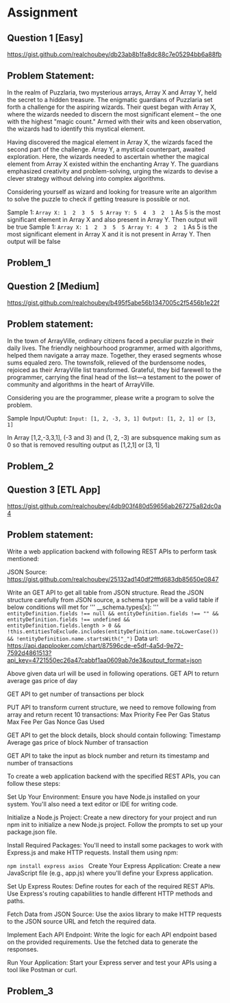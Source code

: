# Assignment

## Question 1 [Easy]
https://gist.github.com/realchoubey/db23ab8b1fa8dc88c7e05294bb6a88fb
## Problem Statement:
In the realm of Puzzlaria, two mysterious arrays, Array X and Array Y, held the secret to a hidden treasure. The enigmatic guardians of Puzzlaria set forth a challenge for the aspiring wizards. Their quest began with Array X, where the wizards needed to discern the most significant element – the one with the highest "magic count." Armed with their wits and keen observation, the wizards had to identify this mystical element.

Having discovered the magical element in Array X, the wizards faced the second part of the challenge. Array Y, a mystical counterpart, awaited exploration. Here, the wizards needed to ascertain whether the magical element from Array X existed within the enchanting Array Y. The guardians emphasized creativity and problem-solving, urging the wizards to devise a clever strategy without delving into complex algorithms.

Considering yourself as wizard and looking for treasure write an algorithm to solve the puzzle to check if getting treasure is possible or not.

Sample 1:
`Array X: 1  2  3  5  5
Array Y: 5  4  3  2  1`
As 5 is the most significant element in Array X and also present in Array Y. Then output will be true
Sample 1:
`Array X: 1  2  3  5  5
Array Y: 4  3  2  1`
As 5 is the most significant element in Array X and it is not present in Array Y. Then output will be false 

## Problem_1

## Question 2 [Medium]
https://gist.github.com/realchoubey/b495f5abe56b1347005c2f5456b1e22f

## Problem statement:
In the town of ArrayVille, ordinary citizens faced a peculiar puzzle in their daily lives. The friendly neighbourhood programmer, armed with algorithms, helped them navigate a array maze. Together, they erased segments whose sums equaled zero. The townsfolk, relieved of the burdensome nodes, rejoiced as their ArrayVille list transformed. Grateful, they bid farewell to the programmer, carrying the final head of the list—a testament to the power of community and algorithms in the heart of ArrayVille.

Considering you are the programmer, please write a program to solve the problem.

Sample Input/Ouptut:
`Input: [1, 2, -3, 3, 1]
Output: [1, 2, 1] or [3, 1]`

In Array [1,2,-3,3,1], (-3 and 3) and (1, 2, -3) are subsquence making sum as 0 so that is removed resulting output as [1,2,1] or [3, 1]

## Problem_2

## Question 3 [ETL App]
https://gist.github.com/realchoubey/4db903f480d59656ab267275a82dc0a4

## Problem statement:
Write a web application backend with following REST APIs to perform task mentioned:

JSON Source: https://gist.github.com/realchoubey/25132ad140df2fffd683db85650e0847

Write an GET API to get all table from JSON structure. Read the JSON structure carefully from JSON source, a schema type will be a valid table if below conditions will met for ''' __schema.types[x]: '''
   `entityDefinition.fields !== null &&
    entityDefinition.fields !== "" &&
    entityDefinition.fields !== undefined &&
    entityDefinition.fields.length > 0 &&
    !this.entitiesToExclude.includes(entityDefinition.name.toLowerCase()) &&
    !entityDefinition.name.startsWith("_")`
Data url: https://api.dapplooker.com/chart/87596cde-e5df-4a5d-9e72-7592d4861513?api_key=4721550ec26a47cabbf1aa0609ab7de3&output_format=json

Above given data url will be used in following operations.
   GET API to return average gas price of day
   
   GET API to get number of transactions per block
   
   PUT API to transform current structure, we need to remove following from array and return recent 10 transactions:
      Max Priority Fee Per Gas
      Status
      Max Fee Per Gas
      Nonce
      Gas Used
      
   GET API to get the block details, block should contain following:
      Timestamp
      Average gas price of block
      Number of transaction
   
   GET API to take the input as block number and return its timestamp and number of transactions

  To create a web application backend with the specified REST APIs, you can follow these steps:

 Set Up Your Environment: Ensure you have Node.js installed on your system. You'll also need a text editor or IDE for writing code.
 
 Initialize a Node.js Project: Create a new directory for your project and run npm init to initialize a new Node.js project. Follow the prompts to set up your package.json file.
 
 Install Required Packages: You'll need to install some packages to work with Express.js and make HTTP requests. Install them using npm:

  ```npm install express axios ```
 Create Your Express Application: Create a new JavaScript file (e.g., app.js) where you'll define your Express application.
 
 Set Up Express Routes: Define routes for each of the required REST APIs. Use Express's routing capabilities to handle different HTTP methods and paths.
 
 Fetch Data from JSON Source: Use the axios library to make HTTP requests to the JSON source URL and fetch the required data.
 
 Implement Each API Endpoint: Write the logic for each API endpoint based on the provided requirements. Use the fetched data to generate the responses.
 
 Run Your Application: Start your Express server and test your APIs using a tool like Postman or curl.

## Problem_3
